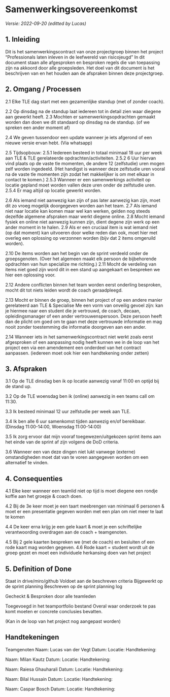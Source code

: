# Samenwerkingsovereenkomst
*Versie: 2022-09-20 (editted by Lucas)*

## 1. Inleiding
Dit is het samenwerkingscontract van onze projectgroep binnen het project “Professionals laten inleven in de leefwereld van risicojeugd” In dit document staan alle afgesproken en besproken regels die van toepassing zijn na akkoord door alle groepsleden. Het doel van dit document is het beschrijven van en het houden aan de afspraken binnen deze projectgroep. 

## 2. Omgang / Processen
2.1 Elke TLE dag start met een gezamenlijke standup (met of zonder coach).

2.2 Op dinsdag na de standup laat iedereen tot in detail zien waar diegene aan gewerkt heeft. 
2.3 Mochten er samenwerkingsopdrachten gemaakt worden dan doen we dit standaard op dinsdag na de standup. (of we spreken een ander moment af)

2.4 We geven tussendoor een update wanneer je iets afgerond of een nieuwe versie ervan hebt. (Via whatsapp)

2.5 Tijdsopbouw: 
2.5.1 Iedereen besteed in totaal minimaal 18 uur per week aan TLE & TLE gerelateerde opdrachten/activiteiten.
2.5.2 6 Uur hiervan vind plaats op de vaste tle momenten, de andere 12 (zelfstudie) uren mogen zelf worden ingedeeld.
(Het handigst is wanneer deze zelfstudie uren vooral na de vaste tle momenten zijn zodat het makkelijker is om met elkaar in contact te komen.)
2.5.3 Wanneer er een samenwerkings activiteit op locatie gepland moet worden vallen deze uren onder de zelfstudie uren.
2.5.4 Er mag altijd op locatie gewerkt worden.

2.6 Als iemand niet aanwezig kan zijn of pas later aanwezig kan zijn, moet dit zo vroeg mogelijk doorgegeven worden aan het team.
2.7 Als iemand niet naar locatie kan komen maar wel kan werken, gelden nog steeds dezelfde algemene afspraken maar werkt diegene online.
2.8 Mocht iemand fysiek en online niet aanwezig kunnen zijn, dient degene zijn werk op een ander moment in te halen. 
2.9 Als er een cruciaal item is wat iemand niet (op dat moment) kan uitvoeren door welke reden dan ook, moet hier met overleg een oplossing op verzonnen worden (bijv dat 2 items omgeruild worden).


2.10 De items worden aan het begin van de sprint verdeeld onder de groepsgenoten. (Over het algemeen maakt elk persoon de bijbehorende opdrachten van hun specialize me richting.)
2.11 Mocht de verdeling van items niet goed zijn word dit in een stand up aangekaart en bespreken we hier een oplossing voor.

2.12 Andere conflicten binnen het team worden eerst onderling besproken, mocht dit tot niets leiden wordt de coach geraadpleegd.

2.13 Mocht er binnen de groep, binnen het project of op een andere manier gerelateerd aan TLE & Specialise Me een vorm van onveilig gevoel zijn: kan je hiermee naar een student die je vertrouwd, de coach, decaan, opleidingsmanager of een ander vertrouwenspersoon. Deze persoon heeft dan de plicht om goed om te gaan met deze vertrouwde informatie en mag nooit zonder toestemming die informatie doorgeven aan een ander.

2.14 Wanneer iets in het samenwerkingscontract niet werkt zoals eerst afgesproken of een aanpassing nodig heeft kunnen we in de loop van het project een via een amendement een onderdeel van het contract aanpassen. (iedereen moet ook hier een handtekening onder zetten)

## 3. Afspraken
3.1 Op de TLE dinsdag ben ik op locatie aanwezig vanaf 11:00 en optijd bij de stand up.

3.2 Op de TLE woensdag ben ik (online) aanwezig in een teams call om 11:30.

3.3 Ik besteed minimaal 12 uur zelfstudie per week aan TLE.

3.4 Ik ben alle 6 uur samenkomst tijden aanwezig en/of bereikbaar. (Dinsdag 11:00-14:00, Woensdag 11:00-14:00)

3.5 Ik zorg ervoor dat mijn vooraf toegewezen/uitgekozen sprint items aan het einde van de sprint af zijn volgens de DoD criteria.

3.6 Wanneer een van deze dingen niet lukt vanwege (externe) omstandigheden moet dat van te voren aangegeven worden om een alternatief te vinden.

## 4. Consequenties
4.1 Elke keer wanneer een teamlid niet op tijd is moet diegene een rondje koffie aan het groepje & coach doen.

4.2 Bij de 3e keer moet je een taart meebrengen van minimaal 6 personen & moet er een presentatie gegeven worden met een plan om niet meer te laat te komen

4.4 De keer erna krijg je een gele kaart & moet je een schriftelijke verantwoording overdragen aan de coach + teamgenoten.


4.5 Bij 2 gele kaarten bespreken we (met de coach) en besluiten of een rode kaart mag worden gegeven. 
4.6 Rode kaart = student wordt uit de groep gezet en moet een individuele herkansing doen van het project

## 5. Definition of Done

Staat in drive/miro/github
Voldoet aan de beschreven criteria
Bijgewerkt op de sprint planning
Beschreven op de sprint planning log

Gecheckt & Besproken door alle teamleden

Toegevoegd in het teamportfolio bestand
Overal waar onderzoek te pas komt moeten er concrete conclusies bevatten.

(Kan in de loop van het project nog aangepast worden)


## Handtekeningen

Teamgenoten
Naam: Lucas van der Vegt
Datum:
Locatie:
Handtekening:





Naam: Milan Kautz
Datum:
Locatie:
Handtekening:





Naam: Raiesa Ghauharali
Datum: 
Locatie:
Handtekening:





Naam: Bilal Hussain
Datum:
Locatie:
Handtekening:




Naam: Caspar Bosch
Datum:
Locatie:
Handtekening:




